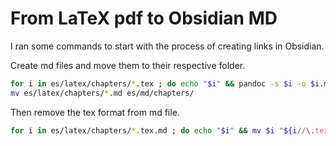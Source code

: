 # From LaTeX pdf to Obsidian MD

I ran some commands to start with the process of creating links in Obsidian.

Create md files and move them to their respective folder.
```bash
for i in es/latex/chapters/*.tex ; do echo "$i" && pandoc -s $i -o $i.md ; done
mv es/latex/chapters/*.md es/md/chapters/
```

Then remove the tex format from md file.
```bash
for i in es/latex/chapters/*.tex.md ; do echo "$i" && mv $i "${i//\.tex/}"; done
```
